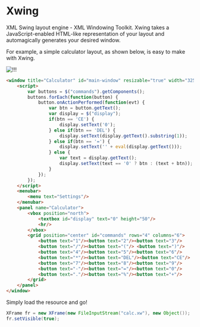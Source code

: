 Xwing
=====

XML Swing layout engine - XML Windowing Toolkit. Xwing takes a JavaScript-enabled HTML-like representation of your layout and automagically generates your desired window.

For example, a simple calculator layout, as shown below, is easy to make with Xwing.

![!!!](https://sc-cdn.scaleengine.net/i/535f69370dcfc771fe9a231ef6d9cdeb.png)

```html
<window title="Calculator" id="main-window" resizable="true" width="325" height="310">
    <script>
        var buttons = $("commands").getComponents();
        buttons.forEach(function(button) {
            button.onActionPerformed(function(evt) {
                var btn = button.getText();
                var display = $("display");
                if(btn == 'CE') {
                    display.setText('0');
                } else if(btn == 'DEL') {
                    display.setText(display.getText().substring(1));
                } else if(btn == '=') {
                    display.setText('' + eval(display.getText()));
                } else {
                    var text = display.getText();
                    display.setText(text == '0' ? btn : (text + btn));
                }
            });
        });
    </script>
    <menubar>
        <menu text="Settings"/>
    </menubar>
    <panel name="Calculator">
        <vbox position="north">
            <textbox id="display" text="0" height="50"/>
            <hr/>
        </vbox>
        <grid position="center" id="commands" rows="4" columns="6">
            <button text="1"/><button text="2"/><button text="3"/>
            <button text="/"/><button text="("/> <button text=")"/>
            <button text="4"/><button text="5"/><button text="6"/>
            <button text="*"/><button text="DEL"/><button text="CE"/>
            <button text="7"/><button text="8"/><button text="9"/>
            <button text="-"/><button text="="/><button text="0"/>
            <button text="."/><button text="%"/><button text="+"/>
        </grid>
    </panel>
</window>
```

Simply load the resource and go!

```java
XFrame fr = new XFrame(new FileInputStream("calc.xw"), new Object());
fr.setVisible(true);
```

